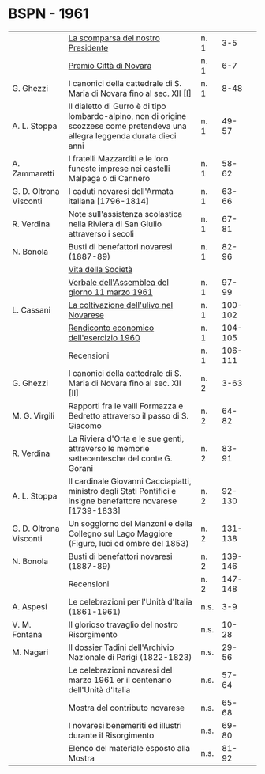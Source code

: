 # BSPN - 1961

<table>
    <tr>
        <td></td>
        <td><a href="http://www.ssno.it/BSPNo/bspn_vita61.html#613-1">La scomparsa del nostro Presidente</a></td>
        <td>n. 1</td>
        <td>3-5</td>
        <td></td>
    </tr>
    <tr>
        <td></td>
        <td><a href="http://www.ssno.it/BSPNo/bspn_vita61.html#615">Premio Città di Novara</a></td>
        <td>n. 1</td>
        <td>6-7</td>
        <td></td>
    </tr>
    <tr>
        <td>G. Ghezzi</td>
        <td>I canonici della cattedrale di S. Maria di Novara fino al sec. XII [I]</td>
        <td>n. 1</td>
        <td>8-48</td>
        <td></td>
    </tr>
    <tr>
        <td>A. L. Stoppa</td>
        <td>Il dialetto di Gurro è di tipo lombardo-alpino, non di origine scozzese come pretendeva una allegra
            leggenda durata dieci anni
        </td>
        <td>n. 1</td>
        <td>49-57</td>
        <td></td>
    </tr>
    <tr>
        <td>A. Zammaretti</td>
        <td>I fratelli Mazzarditi e le loro funeste imprese nei castelli Malpaga o di Cannero</td>
        <td>n. 1</td>
        <td>58-62</td>
        <td></td>
    </tr>
    <tr>
        <td>G. D. Oltrona Visconti</td>
        <td>I caduti novaresi dell'Armata italiana [1796-1814]</td>
        <td>n. 1</td>
        <td>63-66</td>
        <td></td>
    </tr>
    <tr>
        <td>R. Verdina</td>
        <td>Note sull'assistenza scolastica nella Riviera di San Giulio attraverso i secoli</td>
        <td>n. 1</td>
        <td>67-81</td>
        <td></td>
    </tr>
    <tr>
        <td>N. Bonola</td>
        <td>Busti di benefattori novaresi (1887-89)</td>
        <td>n. 1</td>
        <td>82-96</td>
        <td></td>
    </tr>
    <tr>
        <td></td>
        <td><a href="http://www.ssno.it/BSPNo/bspn_vita61.html#610">Vita della Società</a></td>
        <td></td>
        <td></td>
        <td></td>
    </tr>
    <tr>
        <td></td>
        <td><a href="http://www.ssno.it/BSPNo/bspn_vita61.html#611">Verbale dell'Assemblea del giorno 11 marzo 1961</a>
        </td>
        <td>n. 1</td>
        <td>97-99</td>
        <td></td>
    </tr>
    <tr>
        <td>L. Cassani</td>
        <td><a href="http://www.ssno.it/BSPNo/bspn_vita61.html#614">La coltivazione dell'ulivo nel Novarese</a></td>
        <td>n. 1</td>
        <td>100-102</td>
        <td></td>
    </tr>
    <tr>
        <td></td>
        <td><a href="http://www.ssno.it/BSPNo/bspn_vita61.html#612">Rendiconto economico dell'esercizio 1960</a></td>
        <td>n. 1</td>
        <td>104-105</td>
        <td></td>
    </tr>
    <tr>
        <td></td>
        <td>Recensioni</td>
        <td>n. 1</td>
        <td>106-111</td>
        <td></td>
    </tr>
    <tr>
        <td>G. Ghezzi</td>
        <td>I canonici della cattedrale di S. Maria di Novara fino al sec. XII [II]</td>
        <td>n. 2</td>
        <td>3-63</td>
        <td></td>
    </tr>
    <tr>
        <td>M. G. Virgili</td>
        <td>Rapporti fra le valli Formazza e Bedretto attraverso il passo di S. Giacomo</td>
        <td>n. 2</td>
        <td>64-82</td>
        <td></td>
    </tr>
    <tr>
        <td>R. Verdina</td>
        <td>La Riviera d'Orta e le sue genti, attraverso le memorie settecentesche del conte G. Gorani</td>
        <td>n. 2</td>
        <td>83-91</td>
        <td></td>
    </tr>
    <tr>
        <td>A. L. Stoppa</td>
        <td>Il cardinale Giovanni Cacciapiatti, ministro degli Stati Pontifici e insigne benefattore novarese
            [1739-1833]
        </td>
        <td>n. 2</td>
        <td>92-130</td>
        <td></td>
    </tr>
    <tr>
        <td>G. D. Oltrona Visconti</td>
        <td>Un soggiorno del Manzoni e della Collegno sul Lago Maggiore (Figure, luci ed ombre del 1853)</td>
        <td>n. 2</td>
        <td>131-138</td>
        <td></td>
    </tr>
    <tr>
        <td>N. Bonola</td>
        <td>Busti di benefattori novaresi (1887-89)</td>
        <td>n. 2</td>
        <td>139-146</td>
        <td></td>
    </tr>
    <tr>
        <td></td>
        <td>Recensioni</td>
        <td>n. 2</td>
        <td>147-148</td>
        <td></td>
    </tr>
    <tr>
        <td>A. Aspesi</td>
        <td>Le celebrazioni per l'Unità d'Italia (1861-1961)</td>
        <td>n.s.</td>
        <td>3-9</td>
        <td></td>
    </tr>
    <tr>
        <td>V. M. Fontana</td>
        <td>Il glorioso travaglio del nostro Risorgimento</td>
        <td>n.s.</td>
        <td>10-28</td>
        <td></td>
    </tr>
    <tr>
        <td>M. Nagari</td>
        <td>Il dossier Tadini dell'Archivio Nazionale di Parigi (1822-1823)</td>
        <td>n.s.</td>
        <td>29-56</td>
        <td></td>
    </tr>
    <tr>
        <td></td>
        <td>Le celebrazioni novaresi del marzo 1961 er il centenario dell'Unità d'Italia</td>
        <td>n.s.</td>
        <td>57-64</td>
        <td></td>
    </tr>
    <tr>
        <td></td>
        <td>Mostra del contributo novarese</td>
        <td>n.s.</td>
        <td>65-68</td>
        <td></td>
    </tr>
    <tr>
        <td></td>
        <td>I novaresi benemeriti ed illustri durante il Risorgimento</td>
        <td>n.s.</td>
        <td>69-80</td>
        <td></td>
    </tr>
    <tr>
        <td></td>
        <td>Elenco del materiale esposto alla Mostra</td>
        <td>n.s.</td>
        <td>81-92</td>
        <td></td>
    </tr>
</table>